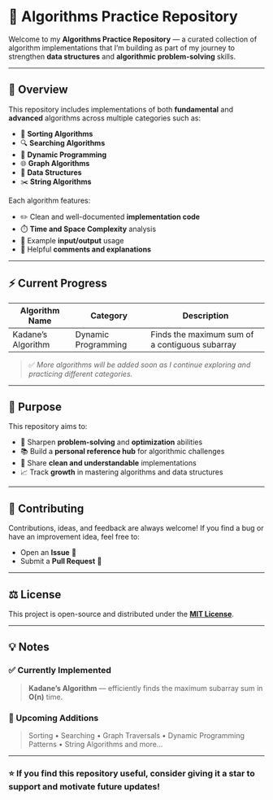 # 🧠 Algorithms Practice Repository

Welcome to my **Algorithms Practice Repository** — a curated collection of algorithm implementations that I’m building as part of my journey to strengthen **data structures** and **algorithmic problem-solving** skills.

---

## 📘 Overview

This repository includes implementations of both **fundamental** and **advanced** algorithms across multiple categories such as:

* 🧩 **Sorting Algorithms**
* 🔍 **Searching Algorithms**
* 🧮 **Dynamic Programming**
* 🌐 **Graph Algorithms**
* 🧱 **Data Structures**
* ✂️ **String Algorithms**

Each algorithm features:

* ✏️ Clean and well-documented **implementation code**
* ⏱️ **Time and Space Complexity** analysis
* 🧠 Example **input/output** usage
* 💬 Helpful **comments and explanations**

---

## ⚡ Current Progress

| Algorithm Name     | Category            | Description                                    |
| ------------------ | ------------------- | ---------------------------------------------- |
| Kadane’s Algorithm | Dynamic Programming | Finds the maximum sum of a contiguous subarray |

> ✅ *More algorithms will be added soon as I continue exploring and practicing different categories.*

---

## 🎯 Purpose

This repository aims to:

* 🔧 Sharpen **problem-solving** and **optimization** abilities
* 📚 Build a **personal reference hub** for algorithmic challenges
* 💬 Share **clean and understandable** implementations
* 📈 Track **growth** in mastering algorithms and data structures

---

## 🤝 Contributing

Contributions, ideas, and feedback are always welcome!
If you find a bug or have an improvement idea, feel free to:

* Open an **Issue** 🐛
* Submit a **Pull Request** 🔧

---

## ⚖️ License

This project is open-source and distributed under the **[MIT License](LICENSE)**.

---

## 💡 Notes

### ✅ Currently Implemented

> **Kadane’s Algorithm** — efficiently finds the maximum subarray sum in **O(n)** time.

### 🚀 Upcoming Additions

> Sorting • Searching • Graph Traversals • Dynamic Programming Patterns • String Algorithms and more...

---

### ⭐ If you find this repository useful, consider giving it a **star** to support and motivate future updates!
